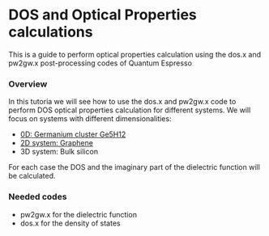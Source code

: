 # DOS and Optical Properties calculations

This is a guide to perform optical properties calculation using the dos.x and pw2gw.x post-processing codes of Quantum Espresso

### Overview

In this tutoria we will see how to use the dos.x and pw2gw.x code to perform DOS optical properties calculation for different systems. We will focus on systems with different dimensionalities:
- [0D: Germanium cluster Ge5H12](0D_Ge_cluster)
- [2D system: Graphene](2D_Graphene)
- 3D system: Bulk silicon

For each case the DOS and the imaginary part of the dielectric function will be calculated. 

### Needed codes 
- pw2gw.x for the dielectric function
- dos.x for the density of states

